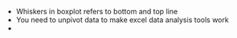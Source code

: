 - Whiskers in boxplot refers to bottom and top line
- You need to unpivot data to make excel data analysis tools work
- 